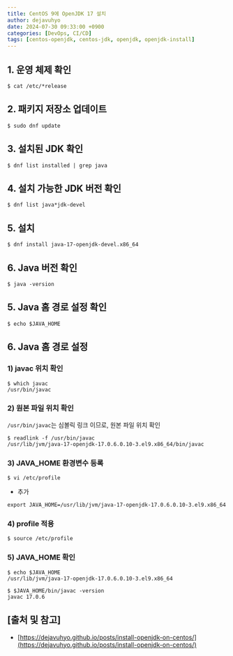 ```yaml
---
title: CentOS 9에 OpenJDK 17 설치
author: dejavuhyo
date: 2024-07-30 09:33:00 +0900
categories: [DevOps, CI/CD]
tags: [centos-openjdk, centos-jdk, openjdk, openjdk-install]
---
```


## 1. 운영 체제 확인

```shell
$ cat /etc/*release
```

## 2. 패키지 저장소 업데이트

```shell
$ sudo dnf update
```

## 3. 설치된 JDK 확인

```shell
$ dnf list installed | grep java
```

## 4. 설치 가능한 JDK 버전 확인

```shell
$ dnf list java*jdk-devel
```

## 5. 설치

```shell
$ dnf install java-17-openjdk-devel.x86_64
```

## 6. Java 버전 확인

```shell
$ java -version
```

## 5. Java 홈 경로 설정 확인

```shell
$ echo $JAVA_HOME
```

## 6. Java 홈 경로 설정

### 1) javac 위치 확인

```shell
$ which javac
/usr/bin/javac
```

### 2) 원본 파일 위치 확인
`/usr/bin/javac`는 심볼릭 링크 이므로, 원본 파일 위치 확인

```shell
$ readlink -f /usr/bin/javac
/usr/lib/jvm/java-17-openjdk-17.0.6.0.10-3.el9.x86_64/bin/javac
```

### 3) JAVA_HOME 환경변수 등록

```shell
$ vi /etc/profile
```

* 추가

```text
export JAVA_HOME=/usr/lib/jvm/java-17-openjdk-17.0.6.0.10-3.el9.x86_64
```

### 4) profile 적용

```shell
$ source /etc/profile
```

### 5) JAVA_HOME 확인

```shell
$ echo $JAVA_HOME
/usr/lib/jvm/java-17-openjdk-17.0.6.0.10-3.el9.x86_64
```

```shell
$ $JAVA_HOME/bin/javac -version
javac 17.0.6
```

## [출처 및 참고]
* [https://dejavuhyo.github.io/posts/install-openjdk-on-centos/](https://dejavuhyo.github.io/posts/install-openjdk-on-centos/)

